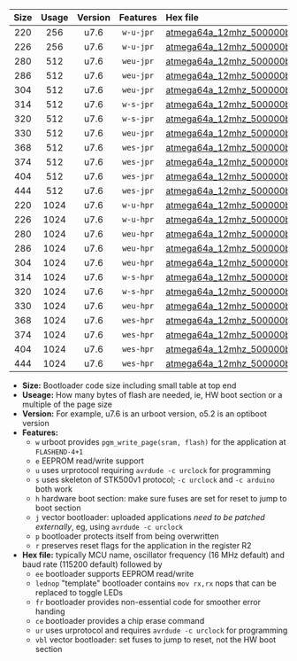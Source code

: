 |Size|Usage|Version|Features|Hex file|
|:-:|:-:|:-:|:-:|:--|
|220|256|u7.6|`w-u-jpr`|[atmega64a_12mhz_500000bps_ur_vbl.hex](https://raw.githubusercontent.com/stefanrueger/urboot/main//atmega64a_12mhz_500000bps_ur_vbl.hex)|
|226|256|u7.6|`w-u-jpr`|[atmega64a_12mhz_500000bps_lednop_ur_vbl.hex](https://raw.githubusercontent.com/stefanrueger/urboot/main//atmega64a_12mhz_500000bps_lednop_ur_vbl.hex)|
|280|512|u7.6|`weu-jpr`|[atmega64a_12mhz_500000bps_ee_ur_vbl.hex](https://raw.githubusercontent.com/stefanrueger/urboot/main//atmega64a_12mhz_500000bps_ee_ur_vbl.hex)|
|286|512|u7.6|`weu-jpr`|[atmega64a_12mhz_500000bps_ee_lednop_ur_vbl.hex](https://raw.githubusercontent.com/stefanrueger/urboot/main//atmega64a_12mhz_500000bps_ee_lednop_ur_vbl.hex)|
|304|512|u7.6|`weu-jpr`|[atmega64a_12mhz_500000bps_ee_lednop_fr_ur_vbl.hex](https://raw.githubusercontent.com/stefanrueger/urboot/main//atmega64a_12mhz_500000bps_ee_lednop_fr_ur_vbl.hex)|
|314|512|u7.6|`w-s-jpr`|[atmega64a_12mhz_500000bps_vbl.hex](https://raw.githubusercontent.com/stefanrueger/urboot/main//atmega64a_12mhz_500000bps_vbl.hex)|
|320|512|u7.6|`w-s-jpr`|[atmega64a_12mhz_500000bps_lednop_vbl.hex](https://raw.githubusercontent.com/stefanrueger/urboot/main//atmega64a_12mhz_500000bps_lednop_vbl.hex)|
|330|512|u7.6|`weu-jpr`|[atmega64a_12mhz_500000bps_ee_lednop_fr_ce_ur_vbl.hex](https://raw.githubusercontent.com/stefanrueger/urboot/main//atmega64a_12mhz_500000bps_ee_lednop_fr_ce_ur_vbl.hex)|
|368|512|u7.6|`wes-jpr`|[atmega64a_12mhz_500000bps_ee_vbl.hex](https://raw.githubusercontent.com/stefanrueger/urboot/main//atmega64a_12mhz_500000bps_ee_vbl.hex)|
|374|512|u7.6|`wes-jpr`|[atmega64a_12mhz_500000bps_ee_lednop_vbl.hex](https://raw.githubusercontent.com/stefanrueger/urboot/main//atmega64a_12mhz_500000bps_ee_lednop_vbl.hex)|
|404|512|u7.6|`wes-jpr`|[atmega64a_12mhz_500000bps_ee_lednop_fr_vbl.hex](https://raw.githubusercontent.com/stefanrueger/urboot/main//atmega64a_12mhz_500000bps_ee_lednop_fr_vbl.hex)|
|444|512|u7.6|`wes-jpr`|[atmega64a_12mhz_500000bps_ee_lednop_fr_ce_vbl.hex](https://raw.githubusercontent.com/stefanrueger/urboot/main//atmega64a_12mhz_500000bps_ee_lednop_fr_ce_vbl.hex)|
|220|1024|u7.6|`w-u-hpr`|[atmega64a_12mhz_500000bps_ur.hex](https://raw.githubusercontent.com/stefanrueger/urboot/main//atmega64a_12mhz_500000bps_ur.hex)|
|226|1024|u7.6|`w-u-hpr`|[atmega64a_12mhz_500000bps_lednop_ur.hex](https://raw.githubusercontent.com/stefanrueger/urboot/main//atmega64a_12mhz_500000bps_lednop_ur.hex)|
|280|1024|u7.6|`weu-hpr`|[atmega64a_12mhz_500000bps_ee_ur.hex](https://raw.githubusercontent.com/stefanrueger/urboot/main//atmega64a_12mhz_500000bps_ee_ur.hex)|
|286|1024|u7.6|`weu-hpr`|[atmega64a_12mhz_500000bps_ee_lednop_ur.hex](https://raw.githubusercontent.com/stefanrueger/urboot/main//atmega64a_12mhz_500000bps_ee_lednop_ur.hex)|
|304|1024|u7.6|`weu-hpr`|[atmega64a_12mhz_500000bps_ee_lednop_fr_ur.hex](https://raw.githubusercontent.com/stefanrueger/urboot/main//atmega64a_12mhz_500000bps_ee_lednop_fr_ur.hex)|
|314|1024|u7.6|`w-s-hpr`|[atmega64a_12mhz_500000bps.hex](https://raw.githubusercontent.com/stefanrueger/urboot/main//atmega64a_12mhz_500000bps.hex)|
|320|1024|u7.6|`w-s-hpr`|[atmega64a_12mhz_500000bps_lednop.hex](https://raw.githubusercontent.com/stefanrueger/urboot/main//atmega64a_12mhz_500000bps_lednop.hex)|
|330|1024|u7.6|`weu-hpr`|[atmega64a_12mhz_500000bps_ee_lednop_fr_ce_ur.hex](https://raw.githubusercontent.com/stefanrueger/urboot/main//atmega64a_12mhz_500000bps_ee_lednop_fr_ce_ur.hex)|
|368|1024|u7.6|`wes-hpr`|[atmega64a_12mhz_500000bps_ee.hex](https://raw.githubusercontent.com/stefanrueger/urboot/main//atmega64a_12mhz_500000bps_ee.hex)|
|374|1024|u7.6|`wes-hpr`|[atmega64a_12mhz_500000bps_ee_lednop.hex](https://raw.githubusercontent.com/stefanrueger/urboot/main//atmega64a_12mhz_500000bps_ee_lednop.hex)|
|404|1024|u7.6|`wes-hpr`|[atmega64a_12mhz_500000bps_ee_lednop_fr.hex](https://raw.githubusercontent.com/stefanrueger/urboot/main//atmega64a_12mhz_500000bps_ee_lednop_fr.hex)|
|444|1024|u7.6|`wes-hpr`|[atmega64a_12mhz_500000bps_ee_lednop_fr_ce.hex](https://raw.githubusercontent.com/stefanrueger/urboot/main//atmega64a_12mhz_500000bps_ee_lednop_fr_ce.hex)|

- **Size:** Bootloader code size including small table at top end
- **Useage:** How many bytes of flash are needed, ie, HW boot section or a multiple of the page size
- **Version:** For example, u7.6 is an urboot version, o5.2 is an optiboot version
- **Features:**
  + `w` urboot provides `pgm_write_page(sram, flash)` for the application at `FLASHEND-4+1`
  + `e` EEPROM read/write support
  + `u` uses urprotocol requiring `avrdude -c urclock` for programming
  + `s` uses skeleton of STK500v1 protocol; `-c urclock` and `-c arduino` both work
  + `h` hardware boot section: make sure fuses are set for reset to jump to boot section
  + `j` vector bootloader: uploaded applications *need to be patched externally*, eg, using `avrdude -c urclock`
  + `p` bootloader protects itself from being overwritten
  + `r` preserves reset flags for the application in the register R2
- **Hex file:** typically MCU name, oscillator frequency (16 MHz default) and baud rate (115200 default) followed by
  + `ee` bootloader supports EEPROM read/write
  + `lednop` "template" bootloader contains `mov rx,rx` nops that can be replaced to toggle LEDs
  + `fr` bootloader provides non-essential code for smoother error handing
  + `ce` bootloader provides a chip erase command
  + `ur` uses urprotocol and requires `avrdude -c urclock` for programming
  + `vbl` vector bootloader: set fuses to jump to reset, not the HW boot section
